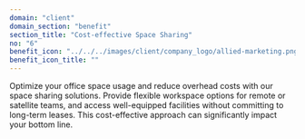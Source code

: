 ```yaml
---
domain: "client"
domain_section: "benefit"
section_title: "Cost-effective Space Sharing"
no: "6"
benefit_icon: "../../../images/client/company_logo/allied-marketing.png"
benefit_icon_title: ""
---
```


Optimize your office space usage and reduce overhead costs with our space sharing solutions. Provide flexible workspace options for remote or satellite teams, and access well-equipped facilities without committing to long-term leases. This cost-effective approach can significantly impact your bottom line.
